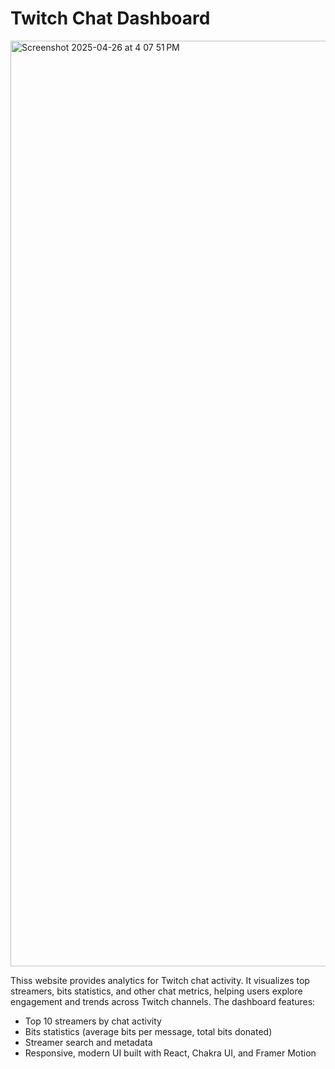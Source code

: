# Twitch Chat Dashboard

<img width="1481" alt="Screenshot 2025-04-26 at 4 07 51 PM" src="https://github.com/user-attachments/assets/492e8b56-eab4-4646-8603-d3fd2d82459c" />

Thiss website provides analytics for Twitch chat activity. It visualizes top streamers, bits statistics, and other chat metrics, helping users explore engagement and trends across Twitch channels. The dashboard features:

- Top 10 streamers by chat activity
- Bits statistics (average bits per message, total bits donated)
- Streamer search and metadata
- Responsive, modern UI built with React, Chakra UI, and Framer Motion
